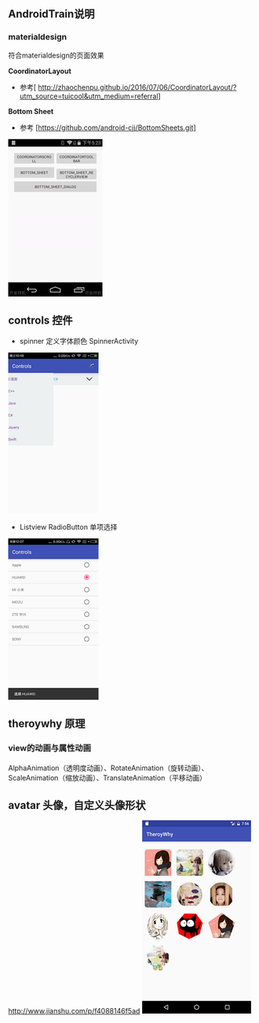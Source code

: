 ## AndroidTrain说明

### materialdesign 

符合materialdesign的页面效果

**CoordinatorLayout**
- 参考[ http://zhaochenpu.github.io/2016/07/06/CoordinatorLayout/?utm_source=tuicool&utm_medium=referral]

**Bottom Sheet**
- 参考 [https://github.com/android-cjj/BottomSheets.git]

![](./images/gif01.gif)

## controls 控件
- spinner 定义字体颜色 SpinnerActivity

![](./images/spinner1.png)

- Listview RadioButton 单项选择

![](./images/radiolist.png)

## theroywhy  原理
### view的动画与属性动画
#### 
AlphaAnimation（透明度动画）、RotateAnimation（旋转动画）、ScaleAnimation（缩放动画）、TranslateAnimation（平移动画）



## avatar 头像，自定义头像形状
http://www.jianshu.com/p/f4088146f5ad
![](./images/avatar.png)



